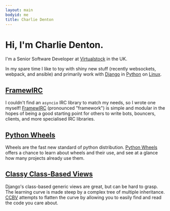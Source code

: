```yaml
---
layout: main
bodyid: me
title: Charlie Denton
---
```


# Hi, I'm Charlie Denton.

I'm a Senior Software Developer at [Virtualstock][virtualstock] in the UK.

In my spare time I like to toy with shiny new stuff (recently websockets, webpack, and ansible)
and primarily work with [Django][django] in [Python][python] on [Linux][manjaro].

## [FramewIRC][framewirc]

I couldn't find an `asyncio` IRC library to match my needs, so I wrote one myself! [FramewIRC][framewirc] (pronounced "framework") is simple and modular in the hopes of being a good starting point for others to write bots, bouncers, clients, and more specialised IRC libraries.


## [Python Wheels][pythonwheels]

Wheels are the fast new standard of python distribution. [Python Wheels][pythonwheels] offers a chance to learn about wheels and their use, and see at a glance how many projects already use them.

## [Classy Class-Based Views][ccbv]

Django's class-based generic views are great, but can be hard to grasp. The learning curve is made steep by a complex tree of multiple inheritance. [CCBV][ccbv] attempts to flatten the curve by allowing you to easily find and read the code you care about.

[ccbv]: http://ccbv.co.uk/
[django]: https://djangoproject.com
[framewirc]: https://github.com/meshy/framewirc/
[manjaro]: https://manjaro.org
[python]: https://www.python.org/
[pythonwheels]: http://pythonwheels.com/
[virtualstock]: http://virtualstock.co.uk/
